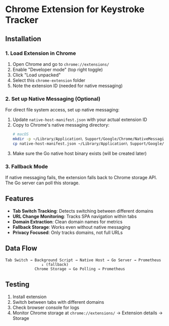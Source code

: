 # Chrome Extension for Keystroke Tracker

## Installation

### 1. Load Extension in Chrome
1. Open Chrome and go to `chrome://extensions/`
2. Enable "Developer mode" (top right toggle)
3. Click "Load unpacked"
4. Select this `chrome-extension` folder
5. Note the extension ID (needed for native messaging)

### 2. Set up Native Messaging (Optional)
For direct file system access, set up native messaging:

1. Update `native-host-manifest.json` with your actual extension ID
2. Copy to Chrome's native messaging directory:
   ```bash
   # macOS
   mkdir -p ~/Library/Application\ Support/Google/Chrome/NativeMessagingHosts/
   cp native-host-manifest.json ~/Library/Application\ Support/Google/Chrome/NativeMessagingHosts/com.keystroketracker.chromehelper.json
   ```
3. Make sure the Go native host binary exists (will be created later)

### 3. Fallback Mode
If native messaging fails, the extension falls back to Chrome storage API. The Go server can poll this storage.

## Features

- **Tab Switch Tracking**: Detects switching between different domains
- **URL Change Monitoring**: Tracks SPA navigation within tabs
- **Domain Extraction**: Clean domain names for metrics
- **Fallback Storage**: Works even without native messaging
- **Privacy Focused**: Only tracks domains, not full URLs

## Data Flow

```
Tab Switch → Background Script → Native Host → Go Server → Prometheus
                ↓ (fallback)
             Chrome Storage → Go Polling → Prometheus
```

## Testing

1. Install extension
2. Switch between tabs with different domains
3. Check browser console for logs
4. Monitor Chrome storage at `chrome://extensions/` → Extension details → Storage